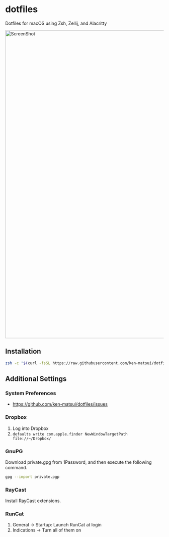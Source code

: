 # dotfiles

Dotfiles for macOS using Zsh, Zellij, and Alacritty

<img width="975" alt="ScreenShot" src="https://user-images.githubusercontent.com/26405363/150774356-1bb319e4-4b7f-4a1f-9b59-a165111b111c.png">

## Installation

```sh
zsh -c "$(curl -fsSL https://raw.githubusercontent.com/ken-matsui/dotfiles/main/install.sh)"
```

## Additional Settings

### System Preferences

* https://github.com/ken-matsui/dotfiles/issues

### Dropbox

1. Log into Dropbox
1. `defaults write com.apple.finder NewWindowTargetPath file://~/Dropbox/`

### GnuPG

Download private.gpg from 1Password, and then execute the following command.

```sh
gpg --import private.pgp
```

### RayCast

Install RayCast extensions.

### RunCat

1. General -> Startup: Launch RunCat at login
1. Indications -> Turn all of them on
